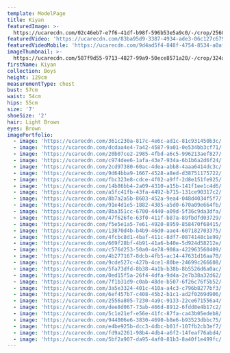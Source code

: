 ```yaml
---
template: ModelPage
title: Kiyan
featuredImage: >-
  https://ucarecdn.com/02c46eb7-e7f6-41df-b98f-596b53e5a9c0/-/crop/2560x1297/0,239/-/preview/
featuredVideo: 'https://ucarecdn.com/83ba95d9-3387-4934-ade3-06c127c6790d/'
featuredVideoMobile: 'https://ucarecdn.com/9d4ad5f4-848f-4754-8534-a0aff3276759/'
imageThumbnail: >-
  https://ucarecdn.com/587f9d55-9713-4827-99a9-50ece8571a20/-/crop/324x334/96,5/-/preview/
firstName: Kiyan
collection: Boys
height: 129cm
measurementType: chest
bust: 57cm
waist: 54cm
hips: 55cm
size: '7'
shoeSize: '2'
hair: Light Brown
eyes: Brown
imagePortfolio:
  - image: 'https://ucarecdn.com/361c230a-817c-4e6c-ad1c-81c931450b3c/'
  - image: 'https://ucarecdn.com/dcdaa4e4-7a42-4587-9a01-0e534bb3cf71/'
  - image: 'https://ucarecdn.com/20b07ce2-2985-4fbd-a6c5-996213aef827/'
  - image: 'https://ucarecdn.com/c974dee6-1afa-43e7-934a-6b1b6a2d6f24/'
  - image: 'https://ucarecdn.com/2cd97380-60ac-4dea-abb8-4aaa6414dc3c/'
  - image: 'https://ucarecdn.com/9d64bba9-1667-4528-a8ed-d38751175722/'
  - image: 'https://ucarecdn.com/fbc323e8-cdce-4f02-a9ff-2d8e151fe925/'
  - image: 'https://ucarecdn.com/14b86bb4-2a09-4310-a15b-141f1ee1c4d6/'
  - image: 'https://ucarecdn.com/a5fc41fb-43fa-4492-b715-131ce90317c2/'
  - image: 'https://ucarecdn.com/8b7a2a5b-8603-452a-9ea4-048d4034f5f7/'
  - image: 'https://ucarecdn.com/91e4d1e5-1882-4305-a5d0-670a09e664fb/'
  - image: 'https://ucarecdn.com/8ba351cc-6700-4440-a09d-5f36c9da3dfa/'
  - image: 'https://ucarecdn.com/47f626fe-63f0-411f-b87a-89fbdfd03729/'
  - image: 'https://ucarecdn.com/f5e5e1a5-7e61-4920-8959-858470f68415/'
  - image: 'https://ucarecdn.com/13870d4b-b4b9-46d0-aae4-607182703375/'
  - image: 'https://ucarecdn.com/4fcbc8d1-4baf-411c-8df7-0874148c1e99/'
  - image: 'https://ucarecdn.com/669f28bf-4b91-41a6-b40e-5d924d58212e/'
  - image: 'https://ucarecdn.com/c576d253-50a0-4e78-908a-422963560409/'
  - image: 'https://ucarecdn.com/4b277167-8dcb-4fb5-ac14-47631d16aa70/'
  - image: 'https://ucarecdn.com/9cde527c-427b-4ce1-80be-24699c266608/'
  - image: 'https://ucarecdn.com/5fa73dfd-8b38-4a1b-b38b-8b5526d6a0ac/'
  - image: 'https://ucarecdn.com/0ed15f5a-26f4-4dfa-9d4a-2e7b38a32d62/'
  - image: 'https://ucarecdn.com/7f1b31d9-c0ab-48de-b507-6f26c76f5b52/'
  - image: 'https://ucarecdn.com/3a5e3324-401c-410a-a4c3-c796b8277bf3/'
  - image: 'https://ucarecdn.com/6ef457b7-c408-45b2-b1c1-ad2f0269d906/'
  - image: 'https://ucarecdn.com/2556a805-7230-4a9c-9133-22ce671556a4/'
  - image: 'https://ucarecdn.com/dee8d067-73ab-466d-8912-6fdd8e4b17c2/'
  - image: 'https://ucarecdn.com/5c1e21ef-e56e-41fc-87fa-ca43b05edeb8/'
  - image: 'https://ucarecdn.com/944006e6-3830-4690-b8e6-b93523dbbc75/'
  - image: 'https://ucarecdn.com/e4be925b-dcc3-4dbc-b01f-107fb2cb3ef7/'
  - image: 'https://ucarecdn.com/fd9a2261-98b4-4db4-a6f2-14feaf76abd4/'
  - image: 'https://ucarecdn.com/5bf2a907-da95-4af0-81b3-8a40f1e499fc/'
---
```


